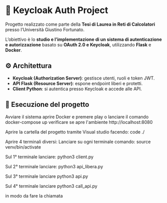 # 🔐 Keycloak Auth Project

Progetto realizzato come parte della **Tesi di Laurea in Reti di Calcolatori** presso l’Università Giustino Fortunato.

L’obiettivo è lo **studio e l’implementazione di un sistema di autenticazione e autorizzazione** basato su **OAuth 2.0 e Keycloak**, utilizzando **Flask** e **Docker**.

## ⚙️ Architettura
- **Keycloak (Authorization Server)**: gestisce utenti, ruoli e token JWT.
- **API Flask (Resource Server)**: espone endpoint liberi e protetti.
- **Client Python**: si autentica presso Keycloak e accede alle API.

## 🚀 Esecuzione del progetto

Avviare il sistema
aprire Docker e premere play o lanciare il comando docker-compose up
verificare se apre l'ambiente http://localhost:8080

Aprire la cartella del progetto tramite 
Visual studio facendo:
code ./

Aprire 4 terminali diversi: 
Lanciare su ogni terminale comando: 
source venv/bin/activate

Sul 1° terminale lanciare:
python3 client.py

Sul 2° terminale lanciare:
python3 api_libera.py

Sul 3° terminale lanciare 
python3 api.py

Sul 4° terminale lanciare 
python3 call_api.py

in modo da fare la chiamata 